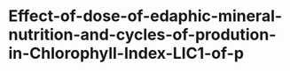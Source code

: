 # Effect-of-dose-of-edaphic-mineral-nutrition-and-cycles-of-prodution-in-Chlorophyll-Index-LIC1-of-p